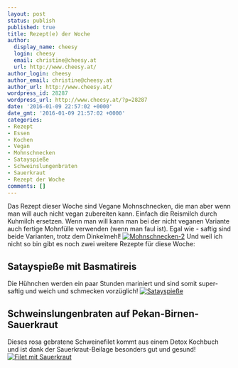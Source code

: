```yaml
---
layout: post
status: publish
published: true
title: Rezept(e) der Woche
author:
  display_name: cheesy
  login: cheesy
  email: christine@cheesy.at
  url: http://www.cheesy.at/
author_login: cheesy
author_email: christine@cheesy.at
author_url: http://www.cheesy.at/
wordpress_id: 28287
wordpress_url: http://www.cheesy.at/?p=28287
date: '2016-01-09 22:57:02 +0000'
date_gmt: '2016-01-09 21:57:02 +0000'
categories:
- Rezept
- Essen
- Kochen
- Vegan
- Mohnschnecken
- Satayspieße
- Schweinslungenbraten
- Sauerkraut
- Rezept der Woche
comments: []
---
```

Das Rezept dieser Woche sind Vegane Mohnschnecken, die man aber wenn man will auch nicht vegan zubereiten kann. Einfach die Reismilch durch Kuhmilch ersetzen. Wenn man will kann man bei der nicht veganen Variante auch fertige Mohnfülle verwenden (wenn man faul ist). Egal wie - saftig sind beide Varianten, trotz dem Dinkelmehl!
[![Mohnschnecken-2](http://www.cheesy.at/wp-content/uploads/Mohnschnecken-2.jpg)](http://www.cheesy.at/rezepte/kuchen-und-torten/vegane-mohnschnecken/)
Und weil ich nicht so bin gibt es noch zwei weitere Rezepte für diese Woche:
## Satayspieße mit Basmatireis
Die Hühnchen werden ein paar Stunden mariniert und sind somit super-saftig und weich und schmecken vorzüglich!
[![Satayspieße](http://www.cheesy.at/wp-content/uploads/Satayspieße.jpg)](http://www.cheesy.at/rezepte/hauptspeisen/gefluegel/satay-spiese/)
## Schweinslungenbraten auf Pekan-Birnen-Sauerkraut
Dieses rosa gebratene Schweinefilet kommt aus einem Detox Kochbuch und ist dank der Sauerkraut-Beilage besonders gut und gesund!
[![Filet mit Sauerkraut](http://www.cheesy.at/wp-content/uploads/Filet-mit-Sauerkraut.jpg)](http://www.cheesy.at/rezepte/hauptspeisen/fleisch/schweinslungenbraten-auf-pekan-birnen-sauerkraut/)
